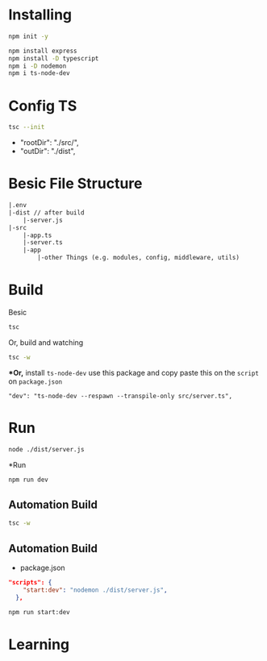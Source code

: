 # Installing

```bash 
npm init -y 
```
```bash
npm install express
npm install -D typescript
npm i -D nodemon
npm i ts-node-dev
```
# Config TS
```bash
tsc --init
```
- "rootDir": "./src/",  
- "outDir": "./dist",

# Besic File Structure
```txt
|.env
|-dist // after build
    |-server.js  
|-src
    |-app.ts
    |-server.ts
    |-app
        |-other Things (e.g. modules, config, middleware, utils)
```

# Build
Besic
```bash
tsc
```
Or, build and watching
```bash
tsc -w
```
**\*Or,** install `ts-node-dev` use this package and copy paste this on the `script` on `package.json`
```
"dev": "ts-node-dev --respawn --transpile-only src/server.ts",
```
# Run
```bash
node ./dist/server.js
```
*Run
```bash
npm run dev
```

## Automation Build
```bash
tsc -w
```
## Automation Build
- package.json
```json
"scripts": {
    "start:dev": "nodemon ./dist/server.js",
  },
```
```bash
npm run start:dev
```
# Learning
